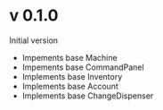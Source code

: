 # v 0.1.0

Initial version

* Impements base Machine
* Impements base CommandPanel
* Implements base Inventory
* Implements base Account
* Implements base ChangeDispenser